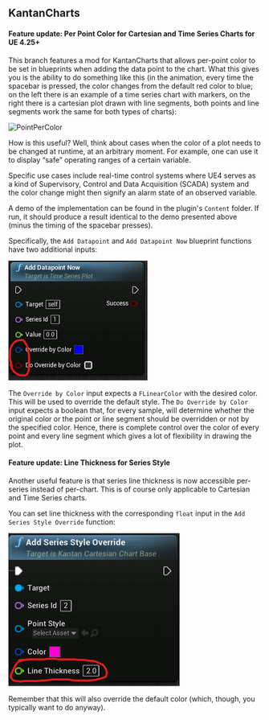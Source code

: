 KantanCharts
-------------

#### Feature update: Per Point Color for Cartesian and Time Series Charts for UE 4.25+

This branch features a mod for KantanCharts that allows per-point color to be set in blueprints when adding the data point to the chart. What this gives you is the ability to do something like this (in the animation, every time the spacebar is pressed, the color changes from the default red color to blue; on the left there is an example of a time series chart with markers, on the right there is a cartesian plot drawn with line segments, both points and line segments work the same for both types of charts):

![PointPerColor](.docs/PointPerColor.gif)



How is this useful? Well, think about cases when the color of a plot needs to be changed at runtime, at an arbitrary moment. For example, one can use it to display “safe” operating ranges of a certain variable.

Specific use cases include real-time control systems where UE4 serves as a kind of Supervisory, Control and Data Acquisition (SCADA) system and the color change might then signify an alarm state of an observed variable.

A demo of the implementation can be found in the plugin's `Content` folder. If run, it should produce a result identical to the demo presented above (minus the timing of the spacebar presses).

Specifically, the `Add Datapoint` and `Add Datapoint Now` blueprint functions have two additional inputs:

![override_by_color](.docs/override_by_color.png)

The `Override by Color` input expects a `FLinearColor` with the desired color. This will be used to override the default style. The `Do Override by Color` input expects a boolean that, for every sample, will determine whether the original color or the point or line segment should be overridden or not by the specified color. Hence, there is complete control over the color of every point and every line segment which gives a lot of flexibility in drawing the plot.

#### Feature update: Line Thickness for Series Style

Another useful feature is that series line thickness is now accessible per-series instead of per-chart. This is of course only applicable to Cartesian and Time Series charts.

You can set line thickness with the corresponding `float` input in the `Add Series Style Override` function:

![LineThickness](.docs/LineThickness.png)

Remember that this will also override the default color (which, though, you typically want to do anyway).

